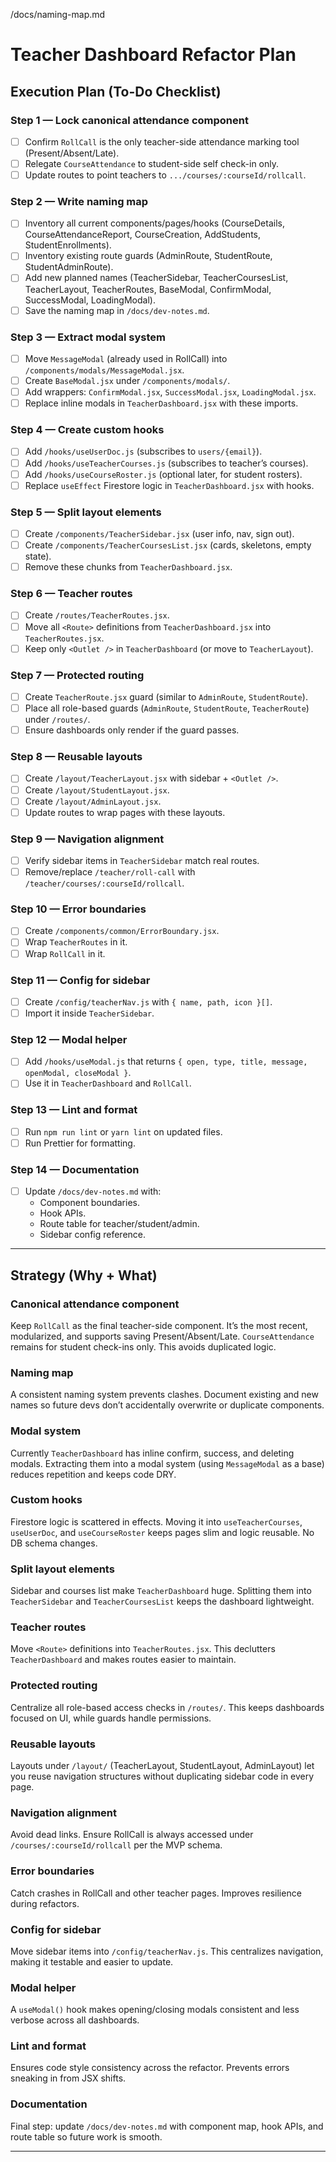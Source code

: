 /docs/naming-map.md

# Teacher Dashboard Refactor Plan

## Execution Plan (To-Do Checklist)

### Step 1 — Lock canonical attendance component

- [ ] Confirm `RollCall` is the only teacher-side attendance marking tool (Present/Absent/Late).
- [ ] Relegate `CourseAttendance` to student-side self check-in only.
- [ ] Update routes to point teachers to `.../courses/:courseId/rollcall`.

### Step 2 — Write naming map

- [ ] Inventory all current components/pages/hooks (CourseDetails, CourseAttendanceReport, CourseCreation, AddStudents, StudentEnrollments).
- [ ] Inventory existing route guards (AdminRoute, StudentRoute, StudentAdminRoute).
- [ ] Add new planned names (TeacherSidebar, TeacherCoursesList, TeacherLayout, TeacherRoutes, BaseModal, ConfirmModal, SuccessModal, LoadingModal).
- [ ] Save the naming map in `/docs/dev-notes.md`.

### Step 3 — Extract modal system

- [ ] Move `MessageModal` (already used in RollCall) into `/components/modals/MessageModal.jsx`.
- [ ] Create `BaseModal.jsx` under `/components/modals/`.
- [ ] Add wrappers: `ConfirmModal.jsx`, `SuccessModal.jsx`, `LoadingModal.jsx`.
- [ ] Replace inline modals in `TeacherDashboard.jsx` with these imports.

### Step 4 — Create custom hooks

- [ ] Add `/hooks/useUserDoc.js` (subscribes to `users/{email}`).
- [ ] Add `/hooks/useTeacherCourses.js` (subscribes to teacher’s courses).
- [ ] Add `/hooks/useCourseRoster.js` (optional later, for student rosters).
- [ ] Replace `useEffect` Firestore logic in `TeacherDashboard.jsx` with hooks.

### Step 5 — Split layout elements

- [ ] Create `/components/TeacherSidebar.jsx` (user info, nav, sign out).
- [ ] Create `/components/TeacherCoursesList.jsx` (cards, skeletons, empty state).
- [ ] Remove these chunks from `TeacherDashboard.jsx`.

### Step 6 — Teacher routes

- [ ] Create `/routes/TeacherRoutes.jsx`.
- [ ] Move all `<Route>` definitions from `TeacherDashboard.jsx` into `TeacherRoutes.jsx`.
- [ ] Keep only `<Outlet />` in `TeacherDashboard` (or move to `TeacherLayout`).

### Step 7 — Protected routing

- [ ] Create `TeacherRoute.jsx` guard (similar to `AdminRoute`, `StudentRoute`).
- [ ] Place all role-based guards (`AdminRoute`, `StudentRoute`, `TeacherRoute`) under `/routes/`.
- [ ] Ensure dashboards only render if the guard passes.

### Step 8 — Reusable layouts

- [ ] Create `/layout/TeacherLayout.jsx` with sidebar + `<Outlet />`.
- [ ] Create `/layout/StudentLayout.jsx`.
- [ ] Create `/layout/AdminLayout.jsx`.
- [ ] Update routes to wrap pages with these layouts.

### Step 9 — Navigation alignment

- [ ] Verify sidebar items in `TeacherSidebar` match real routes.
- [ ] Remove/replace `/teacher/roll-call` with `/teacher/courses/:courseId/rollcall`.

### Step 10 — Error boundaries

- [ ] Create `/components/common/ErrorBoundary.jsx`.
- [ ] Wrap `TeacherRoutes` in it.
- [ ] Wrap `RollCall` in it.

### Step 11 — Config for sidebar

- [ ] Create `/config/teacherNav.js` with `{ name, path, icon }[]`.
- [ ] Import it inside `TeacherSidebar`.

### Step 12 — Modal helper

- [ ] Add `/hooks/useModal.js` that returns `{ open, type, title, message, openModal, closeModal }`.
- [ ] Use it in `TeacherDashboard` and `RollCall`.

### Step 13 — Lint and format

- [ ] Run `npm run lint` or `yarn lint` on updated files.
- [ ] Run Prettier for formatting.

### Step 14 — Documentation

- [ ] Update `/docs/dev-notes.md` with:
  - Component boundaries.
  - Hook APIs.
  - Route table for teacher/student/admin.
  - Sidebar config reference.

---

## Strategy (Why + What)

### Canonical attendance component

Keep `RollCall` as the final teacher-side component. It’s the most recent, modularized, and supports saving Present/Absent/Late. `CourseAttendance` remains for student check-ins only. This avoids duplicated logic.

### Naming map

A consistent naming system prevents clashes. Document existing and new names so future devs don’t accidentally overwrite or duplicate components.

### Modal system

Currently `TeacherDashboard` has inline confirm, success, and deleting modals. Extracting them into a modal system (using `MessageModal` as a base) reduces repetition and keeps code DRY.

### Custom hooks

Firestore logic is scattered in effects. Moving it into `useTeacherCourses`, `useUserDoc`, and `useCourseRoster` keeps pages slim and logic reusable. No DB schema changes.

### Split layout elements

Sidebar and courses list make `TeacherDashboard` huge. Splitting them into `TeacherSidebar` and `TeacherCoursesList` keeps the dashboard lightweight.

### Teacher routes

Move `<Route>` definitions into `TeacherRoutes.jsx`. This declutters `TeacherDashboard` and makes routes easier to maintain.

### Protected routing

Centralize all role-based access checks in `/routes/`. This keeps dashboards focused on UI, while guards handle permissions.

### Reusable layouts

Layouts under `/layout/` (TeacherLayout, StudentLayout, AdminLayout) let you reuse navigation structures without duplicating sidebar code in every page.

### Navigation alignment

Avoid dead links. Ensure RollCall is always accessed under `/courses/:courseId/rollcall` per the MVP schema.

### Error boundaries

Catch crashes in RollCall and other teacher pages. Improves resilience during refactors.

### Config for sidebar

Move sidebar items into `/config/teacherNav.js`. This centralizes navigation, making it testable and easier to update.

### Modal helper

A `useModal()` hook makes opening/closing modals consistent and less verbose across all dashboards.

### Lint and format

Ensures code style consistency across the refactor. Prevents errors sneaking in from JSX shifts.

### Documentation

Final step: update `/docs/dev-notes.md` with component map, hook APIs, and route table so future work is smooth.

---
